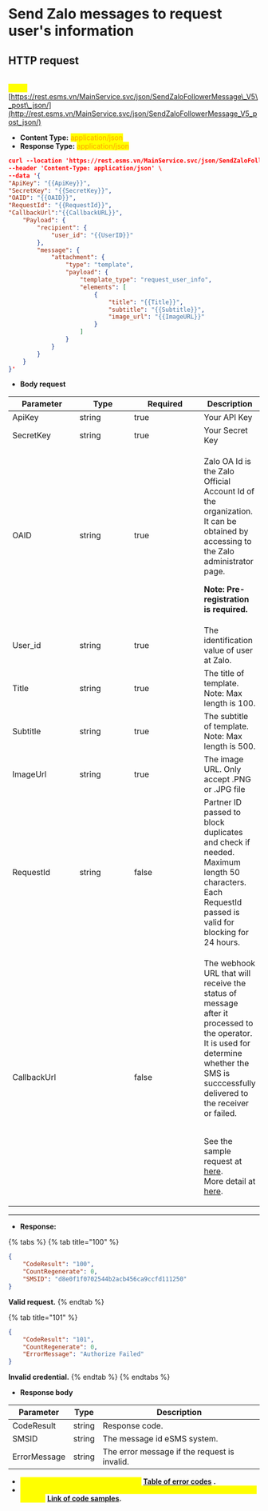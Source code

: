 # Send Zalo messages to request user's information

## HTTP request

\
<mark style="color:yellow;">**POST**</mark> [https://rest.esms.vn/MainService.svc/json/SendZaloFollowerMessage\_V5\_post\_json/](http://rest.esms.vn/MainService.svc/json/SendZaloFollowerMessage_V5_post_json/)



* **Content Type:** <mark style="color:orange;">application/json</mark>
* **Response Type:** <mark style="color:orange;">application/json</mark>

```json
curl --location 'https://rest.esms.vn/MainService.svc/json/SendZaloFollowerMessage_V5_post_json/' \
--header 'Content-Type: application/json' \
--data '{
"ApiKey": "{{ApiKey}}",
"SecretKey": "{{SecretKey}}",
"OAID": "{{OAID}}",
"RequestId": "{{RequestId}}",
"CallbackUrl":"{{CallbackURL}}",
    "Payload": {
        "recipient": {
            "user_id": "{{UserID}}"
        },
        "message": {
            "attachment": {
                "type": "template",
                "payload": {
                    "template_type": "request_user_info",
                    "elements": [
                        {
                            "title": "{{Title}}",
                            "subtitle": "{{Subtitle}}",
                            "image_url": "{{ImageURL}}"
                        }
                    ]
                }
            }
        }
    }
}'
```



* **Body request**

<table><thead><tr><th width="135">Parameter</th><th width="120">Type</th><th width="152" data-type="checkbox">Required</th><th>Description</th></tr></thead><tbody><tr><td>ApiKey</td><td>string</td><td>true</td><td>Your API Key</td></tr><tr><td>SecretKey</td><td>string</td><td>true</td><td>Your Secret Key</td></tr><tr><td>OAID</td><td>string</td><td>true</td><td><p>Zalo OA Id is the Zalo Official Account Id of the organization. It can be obtained by accessing to the Zalo administrator page.</p><p><strong>Note: Pre-registration is required.</strong></p></td></tr><tr><td>User_id</td><td>string</td><td>true</td><td>The identification value of user at Zalo.</td></tr><tr><td>Title</td><td>string</td><td>true</td><td>The title of template.<br>Note: Max length is 100.</td></tr><tr><td>Subtitle</td><td>string</td><td>true</td><td>The subtitle of template.<br>Note: Max length is 500.</td></tr><tr><td>ImageUrl</td><td>string</td><td>true</td><td>The image URL. Only accept .PNG or .JPG file</td></tr><tr><td>RequestId</td><td>string</td><td>false</td><td>Partner ID passed to block duplicates and check if needed.<br>Maximum length 50 characters.<br>Each RequestId passed is valid for blocking for 24 hours.</td></tr><tr><td>CallbackUrl</td><td></td><td>false</td><td><p>The webhook URL that will receive the status of message after it processed to the operator. It is used for determine whether the SMS is succcessfully delivered to the receiver or failed.</p><p><br>See the sample request at <a href="https://samplefordevelopers.esms.vn/#20f85e1f-3d9e-4ff4-bc4f-8d9c9edbc88a">here</a>.<br>More detail at <a href="../callback-url.md">here</a>.</p></td></tr></tbody></table>

***

* **Response:**

{% tabs %}
{% tab title="100" %}
```json
{
    "CodeResult": "100",
    "CountRegenerate": 0,
    "SMSID": "d8e0f1f0702544b2acb456ca9ccfd111250"
}
```

**Valid request.**
{% endtab %}

{% tab title="101" %}
```json
{
    "CodeResult": "101",
    "CountRegenerate": 0,
    "ErrorMessage": "Authorize Failed"
}
```

**Invalid credential.**
{% endtab %}
{% endtabs %}

* **Response body**

| Parameter    | Type   | Description                                  |
| ------------ | ------ | -------------------------------------------- |
| CodeResult   | string | Response code.                               |
| SMSID        | string | The message id eSMS system.                  |
| ErrorMessage | string | The error message if the request is invalid. |

* _<mark style="color:yellow;">**The detail of error code can refer at**</mark>_ [**Table of error codes**](../table-of-error-codes.md) **.**
* _<mark style="color:yellow;">**Get the  sample of code for programing languagues to use in Postman refer at**</mark>_ [**Link  of code samples**](https://samplefordevelopers.esms.vn/#850974b9-12cf-46f5-946c-e8e15aa3585b)**.**
